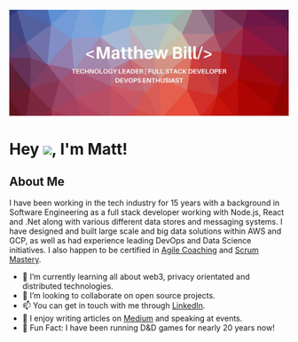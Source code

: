 ![Profile Header](banner.jpeg)

# Hey  <img src="https://media.giphy.com/media/hvRJCLFzcasrR4ia7z/giphy.gif" height="25px">, I'm Matt!


## About Me

I have been working in the tech industry for 15 years with a background in Software Engineering as a full stack developer working with Node.js, React and .Net along with various different data stores and messaging systems. I have designed and built large scale and big data solutions within AWS and GCP, as well as had experience leading DevOps and Data Science initiatives. I also happen to be certified in [Agile Coaching](https://www.icagile.com/credentials/f3bcae30-aaa1-4000-bcfe-f5881ae36015) and [Scrum Mastery](https://www.scrumalliance.org/community/profile/mbill2).

- 🌱 I’m currently learning all about web3, privacy orientated and distributed technologies.
- 💞️ I’m looking to collaborate on open source projects.
- 📫 You can get in touch with me through [LinkedIn](https://www.linkedin.com/in/matthewbill/).
- 📖 I enjoy writing articles on [Medium](https://medium.com/@matthewdbill) and speaking at events.
- 🎲 Fun Fact: I have been running D&D games for nearly 20 years now!
